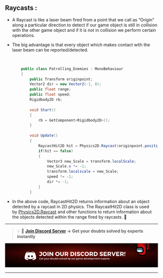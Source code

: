 ## Raycasts :

- A Raycast is like a laser beam fired from a point that we call as “Origin” along a particular direction to detect if our game object is still in collision with the other game object and if it is not in collision we perform certain operations.
- The big advantage is that every object which makes contact with the laser beam can be reported/detected.

    </br>

    ``` cs
        public class Patrolling_Enemies : MonoBehaviour
        {
            public Transform originpoint; 
            Vector2 dir = new Vector2(-1, 0); 
            public float range; 
            public float speed;
            Rigidbody2D rb;

            void Start()
            {
                rb = GetComponent<Rigidbody2D>();
            }
            
            void Update()
            {
                RaycastHit2D hit = Physics2D.Raycast(originpoint.position, dir, range); 
                if(hit == false)
                {
                    Vector3 new_Scale = transform.localScale; 
                    new_Scale.x *= -1; 
                    transform.localscale = new_Scale; 
                    speed *= -1; 
                    dir *= -1;
                }
            }         
    ```
    
- In the above code, RaycastHit2D returns information about an object detected by a raycast in 2D physics. The RaycastHit2D class is used by [Physics2D.Raycast](https://docs.unity3d.com/ScriptReference/Physics2D.Raycast.html) and other functions to return information about the objects detected within the range fired by raycasts. 👾


---

<aside>

> 💡 🚀 **[Join Discord Server](https://discord.gg/J5zDscnzms) → Get your doubts solved by experts instantly**

</aside>

![discord](./Images/discord.png)

---
